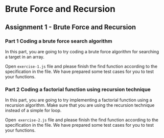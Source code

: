 # Brute Force and Recursion

## Assignment 1 - Brute Force and Recursion

### Part 1 Coding a brute force search algorithm

In this part, you are going to try coding a brute force algorithm for searching a target in an array.

Open `exercise-1.js` file and please finish the find function according to the specification in the file. We have prepared some test cases for you to test your functions.

### Part 2 Coding a factorial function using recursion technique

In this part, you are going to try implementing a factorial function using a recursion algorithm. Make sure that you are using the recursion technique instead of a simple for loop.

Open` exercise-2.js` file and please finish the find function according to the specification in the file. We have prepared some test cases for you to test your functions.

